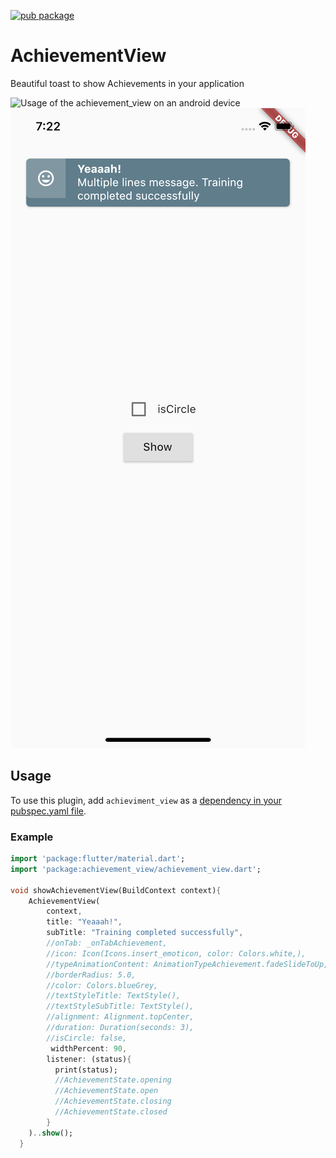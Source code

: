 [![pub package](https://img.shields.io/pub/v/achievement_view.svg)](https://pub.dartlang.org/packages/achievement_view)

# AchievementView

Beautiful toast to show Achievements in your application

![Usage of the achievement_view on an android device](https://github.com/rakeshghasadiya/achievement_view_flutter/blob/master/img/example.gif)
![Usage of the achievement_view on an ios device](https://github.com/rakeshghasadiya/achievement_view_flutter/blob/master/img/multipleline.png)

## Usage
To use this plugin, add `achieviment_view` as a [dependency in your pubspec.yaml file](https://flutter.io/platform-plugins/).

### Example

``` dart
import 'package:flutter/material.dart';
import 'package:achievement_view/achievement_view.dart';

void showAchievementView(BuildContext context){
    AchievementView(
        context,
        title: "Yeaaah!",
        subTitle: "Training completed successfully",
        //onTab: _onTabAchievement,
        //icon: Icon(Icons.insert_emoticon, color: Colors.white,),
        //typeAnimationContent: AnimationTypeAchievement.fadeSlideToUp,
        //borderRadius: 5.0,
        //color: Colors.blueGrey,
        //textStyleTitle: TextStyle(),
        //textStyleSubTitle: TextStyle(),
        //alignment: Alignment.topCenter,
        //duration: Duration(seconds: 3),
        //isCircle: false,
         widthPercent: 90,
        listener: (status){
          print(status);
          //AchievementState.opening
          //AchievementState.open
          //AchievementState.closing
          //AchievementState.closed
        }
    )..show();
  }
```
